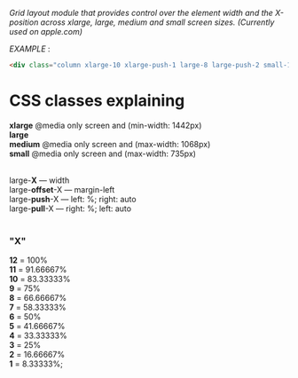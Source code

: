 _Grid layout module that provides control over the element width and the X-position across xlarge, large, medium and small screen sizes. (Currently used on apple.com)_

*EXAMPLE* :<br /> 
```html
<div class="column xlarge-10 xlarge-push-1 large-8 large-push-2 small-12 small-push-0">Lorem Ipsum</div>
```

# CSS classes explaining


**xlarge** @media only screen and (min-width: 1442px)<br /> 
**large**<br /> 
**medium** @media only screen and (max-width: 1068px)<br /> 
**small** @media only screen and (max-width: 735px)<br /><br />


large-**X** — width<br /> 
large-**offset**-X — margin-left<br />
large-**push**-X — left: %; right: auto<br />
large-**pull**-X — right: %; left: auto<br /><br />


### "X"

**12** = 100%<br /> 
**11** = 91.66667%<br /> 
**10** = 83.33333%<br /> 
**9** = 75%<br /> 
**8** = 66.66667%<br /> 
**7** = 58.33333%<br /> 
**6** = 50%<br /> 
**5** = 41.66667%<br /> 
**4** = 33.33333%<br /> 
**3** = 25%<br /> 
**2** = 16.66667%<br /> 
**1** = 8.33333%;<br /><br /><br /> 





